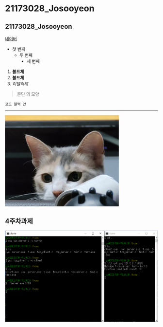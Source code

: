 # 21173028_Josooyeon
## 21173028_Josooyeon

[네이버](https://naver.com)

- 첫 번째
  - 두 번째
    - 세 번째

1. **볼드체**
2.  __볼드체__
3.   *이텔릭체*

>문단 의 모양
```
코드 블럭 안
```
* * *
<img wigdh="300" height="300" src="./png/KakaoTalk_20210321_222050398.jpg"></img>

## 4주차과제
<img wigdh="300" height="300" src="./png/서버와 클라이언트.PNG"></img>
